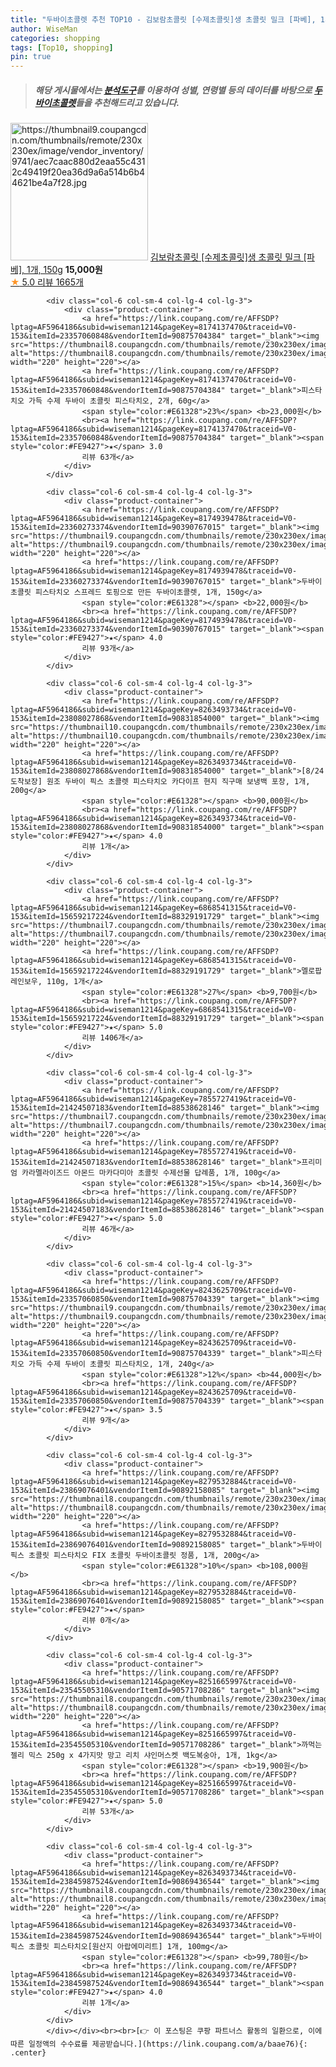 ```yaml
---
title: "두바이초콜렛 추천 TOP10 - 김보람초콜릿 [수제초콜릿]생 초콜릿 밀크 [파베], 1개, 150g"
author: WiseMan
categories: shopping
tags: [Top10, shopping]
pin: true
---
```


> ##### 해당 게시물에서는 [**분석도구**](https://itemscout.io/)를 이용하여 **성별**, **연령별** 등의 데이터를 바탕으로 [**두바이초콜렛**](https://link.coupang.com/a/baae76)들을 추천해드리고 있습니다.
<div class="container"><div class="row">
            <div class="col-6 col-sm-4 col-lg-4 col-lg-3">
                <div class="product-container">
                    <a href="https://link.coupang.com/re/AFFSDP?lptag=AF5964186&subid=wiseman1214&pageKey=1419487588&traceid=V0-153&itemId=2457266351&vendorItemId=70450798733" target="_blank"><img src="https://thumbnail9.coupangcdn.com/thumbnails/remote/230x230ex/image/vendor_inventory/9741/aec7caac880d2eaa55c4312c49419f20ea36d9a6a514b6b44621be4a7f28.jpg" alt="https://thumbnail9.coupangcdn.com/thumbnails/remote/230x230ex/image/vendor_inventory/9741/aec7caac880d2eaa55c4312c49419f20ea36d9a6a514b6b44621be4a7f28.jpg" width="220" height="220"></a>
                    <a href="https://link.coupang.com/re/AFFSDP?lptag=AF5964186&subid=wiseman1214&pageKey=1419487588&traceid=V0-153&itemId=2457266351&vendorItemId=70450798733" target="_blank">김보람초콜릿 [수제초콜릿]생 초콜릿 밀크 [파베], 1개, 150g</a>
                    <span style="color:#E61328"></span> <b>15,000원</b>
                    <br><a href="https://link.coupang.com/re/AFFSDP?lptag=AF5964186&subid=wiseman1214&pageKey=1419487588&traceid=V0-153&itemId=2457266351&vendorItemId=70450798733" target="_blank"><span style="color:#FE9427">★</span> 5.0
                    리뷰 1665개</a>
                </div>
            </div>
            
            <div class="col-6 col-sm-4 col-lg-4 col-lg-3">
                <div class="product-container">
                    <a href="https://link.coupang.com/re/AFFSDP?lptag=AF5964186&subid=wiseman1214&pageKey=8174137470&traceid=V0-153&itemId=23357060848&vendorItemId=90875704384" target="_blank"><img src="https://thumbnail8.coupangcdn.com/thumbnails/remote/230x230ex/image/vendor_inventory/6475/74d4e803bb44f4107ca4f8fcdce062618f26ff55c6ba94a0695a4343453c.jpg" alt="https://thumbnail8.coupangcdn.com/thumbnails/remote/230x230ex/image/vendor_inventory/6475/74d4e803bb44f4107ca4f8fcdce062618f26ff55c6ba94a0695a4343453c.jpg" width="220" height="220"></a>
                    <a href="https://link.coupang.com/re/AFFSDP?lptag=AF5964186&subid=wiseman1214&pageKey=8174137470&traceid=V0-153&itemId=23357060848&vendorItemId=90875704384" target="_blank">피스타치오 가득 수제 두바이 초콜릿 피스타치오, 2개, 60g</a>
                    <span style="color:#E61328">23%</span> <b>23,000원</b>
                    <br><a href="https://link.coupang.com/re/AFFSDP?lptag=AF5964186&subid=wiseman1214&pageKey=8174137470&traceid=V0-153&itemId=23357060848&vendorItemId=90875704384" target="_blank"><span style="color:#FE9427">★</span> 3.0
                    리뷰 63개</a>
                </div>
            </div>
            
            <div class="col-6 col-sm-4 col-lg-4 col-lg-3">
                <div class="product-container">
                    <a href="https://link.coupang.com/re/AFFSDP?lptag=AF5964186&subid=wiseman1214&pageKey=8174939478&traceid=V0-153&itemId=23360273374&vendorItemId=90390767015" target="_blank"><img src="https://thumbnail9.coupangcdn.com/thumbnails/remote/230x230ex/image/vendor_inventory/08b5/fb8e0f5ae9646460d5d99590e923e16b7352b10ca85b1b441b23daa8a328.jpg" alt="https://thumbnail9.coupangcdn.com/thumbnails/remote/230x230ex/image/vendor_inventory/08b5/fb8e0f5ae9646460d5d99590e923e16b7352b10ca85b1b441b23daa8a328.jpg" width="220" height="220"></a>
                    <a href="https://link.coupang.com/re/AFFSDP?lptag=AF5964186&subid=wiseman1214&pageKey=8174939478&traceid=V0-153&itemId=23360273374&vendorItemId=90390767015" target="_blank">두바이 초콜릿 피스타치오 스프레드 토핑으로 만든 두바이초콜렛, 1개, 150g</a>
                    <span style="color:#E61328"></span> <b>22,000원</b>
                    <br><a href="https://link.coupang.com/re/AFFSDP?lptag=AF5964186&subid=wiseman1214&pageKey=8174939478&traceid=V0-153&itemId=23360273374&vendorItemId=90390767015" target="_blank"><span style="color:#FE9427">★</span> 4.0
                    리뷰 93개</a>
                </div>
            </div>
            
            <div class="col-6 col-sm-4 col-lg-4 col-lg-3">
                <div class="product-container">
                    <a href="https://link.coupang.com/re/AFFSDP?lptag=AF5964186&subid=wiseman1214&pageKey=8263493734&traceid=V0-153&itemId=23808027868&vendorItemId=90831854000" target="_blank"><img src="https://thumbnail10.coupangcdn.com/thumbnails/remote/230x230ex/image/vendor_inventory/67ac/a4b4417b9bc822e88c88d26b98e0b1dd74a3f1c5cde6c55004777535fe71.jpeg" alt="https://thumbnail10.coupangcdn.com/thumbnails/remote/230x230ex/image/vendor_inventory/67ac/a4b4417b9bc822e88c88d26b98e0b1dd74a3f1c5cde6c55004777535fe71.jpeg" width="220" height="220"></a>
                    <a href="https://link.coupang.com/re/AFFSDP?lptag=AF5964186&subid=wiseman1214&pageKey=8263493734&traceid=V0-153&itemId=23808027868&vendorItemId=90831854000" target="_blank">[8/24 도착보장] 원조 두바이 픽스 초콜렛 피스타치오 카다이프 현지 직구매 보냉백 포장, 1개, 200g</a>
                    <span style="color:#E61328"></span> <b>90,000원</b>
                    <br><a href="https://link.coupang.com/re/AFFSDP?lptag=AF5964186&subid=wiseman1214&pageKey=8263493734&traceid=V0-153&itemId=23808027868&vendorItemId=90831854000" target="_blank"><span style="color:#FE9427">★</span> 4.0
                    리뷰 1개</a>
                </div>
            </div>
            
            <div class="col-6 col-sm-4 col-lg-4 col-lg-3">
                <div class="product-container">
                    <a href="https://link.coupang.com/re/AFFSDP?lptag=AF5964186&subid=wiseman1214&pageKey=6868541315&traceid=V0-153&itemId=15659217224&vendorItemId=88329191729" target="_blank"><img src="https://thumbnail7.coupangcdn.com/thumbnails/remote/230x230ex/image/vendor_inventory/150b/d542d02676260d0697684ee980a7487a49e39d435f883bad8cb781d0412e.jpg" alt="https://thumbnail7.coupangcdn.com/thumbnails/remote/230x230ex/image/vendor_inventory/150b/d542d02676260d0697684ee980a7487a49e39d435f883bad8cb781d0412e.jpg" width="220" height="220"></a>
                    <a href="https://link.coupang.com/re/AFFSDP?lptag=AF5964186&subid=wiseman1214&pageKey=6868541315&traceid=V0-153&itemId=15659217224&vendorItemId=88329191729" target="_blank">멜로팝 레인보우, 110g, 1개</a>
                    <span style="color:#E61328">27%</span> <b>9,700원</b>
                    <br><a href="https://link.coupang.com/re/AFFSDP?lptag=AF5964186&subid=wiseman1214&pageKey=6868541315&traceid=V0-153&itemId=15659217224&vendorItemId=88329191729" target="_blank"><span style="color:#FE9427">★</span> 5.0
                    리뷰 1406개</a>
                </div>
            </div>
            
            <div class="col-6 col-sm-4 col-lg-4 col-lg-3">
                <div class="product-container">
                    <a href="https://link.coupang.com/re/AFFSDP?lptag=AF5964186&subid=wiseman1214&pageKey=7855727419&traceid=V0-153&itemId=21424507183&vendorItemId=88538628146" target="_blank"><img src="https://thumbnail7.coupangcdn.com/thumbnails/remote/230x230ex/image/vendor_inventory/c099/135d4a342f7aa23a3c1ba747e4f118a918fd0618b737c10218533671d922.jpg" alt="https://thumbnail7.coupangcdn.com/thumbnails/remote/230x230ex/image/vendor_inventory/c099/135d4a342f7aa23a3c1ba747e4f118a918fd0618b737c10218533671d922.jpg" width="220" height="220"></a>
                    <a href="https://link.coupang.com/re/AFFSDP?lptag=AF5964186&subid=wiseman1214&pageKey=7855727419&traceid=V0-153&itemId=21424507183&vendorItemId=88538628146" target="_blank">프리미엄 카라멜라이즈드 아몬드 마카다미아 초콜릿 수제선물 답례품, 1개, 100g</a>
                    <span style="color:#E61328">15%</span> <b>14,360원</b>
                    <br><a href="https://link.coupang.com/re/AFFSDP?lptag=AF5964186&subid=wiseman1214&pageKey=7855727419&traceid=V0-153&itemId=21424507183&vendorItemId=88538628146" target="_blank"><span style="color:#FE9427">★</span> 5.0
                    리뷰 46개</a>
                </div>
            </div>
            
            <div class="col-6 col-sm-4 col-lg-4 col-lg-3">
                <div class="product-container">
                    <a href="https://link.coupang.com/re/AFFSDP?lptag=AF5964186&subid=wiseman1214&pageKey=8243625709&traceid=V0-153&itemId=23357060850&vendorItemId=90875704339" target="_blank"><img src="https://thumbnail9.coupangcdn.com/thumbnails/remote/230x230ex/image/vendor_inventory/573f/6d59dcf69f79e1f94ee26239d5540c6cad9eecbf2bbe83037af73a21e241.jpg" alt="https://thumbnail9.coupangcdn.com/thumbnails/remote/230x230ex/image/vendor_inventory/573f/6d59dcf69f79e1f94ee26239d5540c6cad9eecbf2bbe83037af73a21e241.jpg" width="220" height="220"></a>
                    <a href="https://link.coupang.com/re/AFFSDP?lptag=AF5964186&subid=wiseman1214&pageKey=8243625709&traceid=V0-153&itemId=23357060850&vendorItemId=90875704339" target="_blank">피스타치오 가득 수제 두바이 초콜릿 피스타치오, 1개, 240g</a>
                    <span style="color:#E61328">12%</span> <b>44,000원</b>
                    <br><a href="https://link.coupang.com/re/AFFSDP?lptag=AF5964186&subid=wiseman1214&pageKey=8243625709&traceid=V0-153&itemId=23357060850&vendorItemId=90875704339" target="_blank"><span style="color:#FE9427">★</span> 3.5
                    리뷰 9개</a>
                </div>
            </div>
            
            <div class="col-6 col-sm-4 col-lg-4 col-lg-3">
                <div class="product-container">
                    <a href="https://link.coupang.com/re/AFFSDP?lptag=AF5964186&subid=wiseman1214&pageKey=8279532884&traceid=V0-153&itemId=23869076401&vendorItemId=90892158085" target="_blank"><img src="https://thumbnail8.coupangcdn.com/thumbnails/remote/230x230ex/image/vendor_inventory/b8df/dab6117003b1a1d804e2ae951caeafaf68f88f15626f098de2d4621f4f8a.png" alt="https://thumbnail8.coupangcdn.com/thumbnails/remote/230x230ex/image/vendor_inventory/b8df/dab6117003b1a1d804e2ae951caeafaf68f88f15626f098de2d4621f4f8a.png" width="220" height="220"></a>
                    <a href="https://link.coupang.com/re/AFFSDP?lptag=AF5964186&subid=wiseman1214&pageKey=8279532884&traceid=V0-153&itemId=23869076401&vendorItemId=90892158085" target="_blank">두바이 픽스 초콜릿 피스타치오 FIX 초콜릿 두바이초콜릿 정품, 1개, 200g</a>
                    <span style="color:#E61328">10%</span> <b>108,000원</b>
                    <br><a href="https://link.coupang.com/re/AFFSDP?lptag=AF5964186&subid=wiseman1214&pageKey=8279532884&traceid=V0-153&itemId=23869076401&vendorItemId=90892158085" target="_blank"><span style="color:#FE9427">★</span> 
                    리뷰 0개</a>
                </div>
            </div>
            
            <div class="col-6 col-sm-4 col-lg-4 col-lg-3">
                <div class="product-container">
                    <a href="https://link.coupang.com/re/AFFSDP?lptag=AF5964186&subid=wiseman1214&pageKey=8251665997&traceid=V0-153&itemId=23545505310&vendorItemId=90571708286" target="_blank"><img src="https://thumbnail8.coupangcdn.com/thumbnails/remote/230x230ex/image/vendor_inventory/fab0/2df1fae4beda4cb3bf52b1258d37dd40a7b8b32709b582186f0640b4b25d.jpg" alt="https://thumbnail8.coupangcdn.com/thumbnails/remote/230x230ex/image/vendor_inventory/fab0/2df1fae4beda4cb3bf52b1258d37dd40a7b8b32709b582186f0640b4b25d.jpg" width="220" height="220"></a>
                    <a href="https://link.coupang.com/re/AFFSDP?lptag=AF5964186&subid=wiseman1214&pageKey=8251665997&traceid=V0-153&itemId=23545505310&vendorItemId=90571708286" target="_blank">까먹는 젤리 믹스 250g x 4가지맛 망고 리치 샤인머스켓 백도복숭아, 1개, 1kg</a>
                    <span style="color:#E61328"></span> <b>19,900원</b>
                    <br><a href="https://link.coupang.com/re/AFFSDP?lptag=AF5964186&subid=wiseman1214&pageKey=8251665997&traceid=V0-153&itemId=23545505310&vendorItemId=90571708286" target="_blank"><span style="color:#FE9427">★</span> 5.0
                    리뷰 53개</a>
                </div>
            </div>
            
            <div class="col-6 col-sm-4 col-lg-4 col-lg-3">
                <div class="product-container">
                    <a href="https://link.coupang.com/re/AFFSDP?lptag=AF5964186&subid=wiseman1214&pageKey=8263493734&traceid=V0-153&itemId=23845987524&vendorItemId=90869436544" target="_blank"><img src="https://thumbnail8.coupangcdn.com/thumbnails/remote/230x230ex/image/vendor_inventory/1f1e/16aab5b6a2814eb8ae0a82bb5230fda470dc9acc526338bfb1557e55f584.jpg" alt="https://thumbnail8.coupangcdn.com/thumbnails/remote/230x230ex/image/vendor_inventory/1f1e/16aab5b6a2814eb8ae0a82bb5230fda470dc9acc526338bfb1557e55f584.jpg" width="220" height="220"></a>
                    <a href="https://link.coupang.com/re/AFFSDP?lptag=AF5964186&subid=wiseman1214&pageKey=8263493734&traceid=V0-153&itemId=23845987524&vendorItemId=90869436544" target="_blank">두바이 픽스 초콜릿 피스타치오[원산지 아랍에미리트] 1개, 100mg</a>
                    <span style="color:#E61328"></span> <b>99,780원</b>
                    <br><a href="https://link.coupang.com/re/AFFSDP?lptag=AF5964186&subid=wiseman1214&pageKey=8263493734&traceid=V0-153&itemId=23845987524&vendorItemId=90869436544" target="_blank"><span style="color:#FE9427">★</span> 4.0
                    리뷰 1개</a>
                </div>
            </div>
            </div></div><br><br>[👉 이 포스팅은 쿠팡 파트너스 활동의 일환으로, 이에 따른 일정액의 수수료를 제공받습니다.](https://link.coupang.com/a/baae76){: .center}
